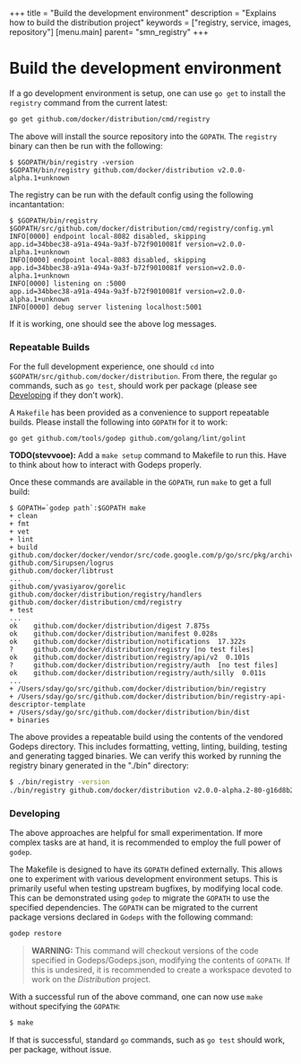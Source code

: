 +++
title = "Build the development environment"
description = "Explains how to build the distribution project"
keywords = ["registry, service, images,  repository"]
[menu.main]
parent= "smn_registry"
+++

# Build the development environment

If a go development environment is setup, one can use `go get` to install the
`registry` command from the current latest:

```sh
go get github.com/docker/distribution/cmd/registry
```

The above will install the source repository into the `GOPATH`. The `registry`
binary can then be run with the following:

```
$ $GOPATH/bin/registry -version
$GOPATH/bin/registry github.com/docker/distribution v2.0.0-alpha.1+unknown
```

The registry can be run with the default config using the following
incantantation:

```
$ $GOPATH/bin/registry $GOPATH/src/github.com/docker/distribution/cmd/registry/config.yml
INFO[0000] endpoint local-8082 disabled, skipping        app.id=34bbec38-a91a-494a-9a3f-b72f9010081f version=v2.0.0-alpha.1+unknown
INFO[0000] endpoint local-8083 disabled, skipping        app.id=34bbec38-a91a-494a-9a3f-b72f9010081f version=v2.0.0-alpha.1+unknown
INFO[0000] listening on :5000                            app.id=34bbec38-a91a-494a-9a3f-b72f9010081f version=v2.0.0-alpha.1+unknown
INFO[0000] debug server listening localhost:5001
```

If it is working, one should see the above log messages.

### Repeatable Builds

For the full development experience, one should `cd` into
`$GOPATH/src/github.com/docker/distribution`. From there, the regular `go`
commands, such as `go test`, should work per package (please see
[Developing](#developing) if they don't work).

A `Makefile` has been provided as a convenience to support repeatable builds.
Please install the following into `GOPATH` for it to work:

```
go get github.com/tools/godep github.com/golang/lint/golint
```

**TODO(stevvooe):** Add a `make setup` command to Makefile to run this. Have to think about how to interact with Godeps properly.

Once these commands are available in the `GOPATH`, run `make` to get a full
build:

```
$ GOPATH=`godep path`:$GOPATH make
+ clean
+ fmt
+ vet
+ lint
+ build
github.com/docker/docker/vendor/src/code.google.com/p/go/src/pkg/archive/tar
github.com/Sirupsen/logrus
github.com/docker/libtrust
...
github.com/yvasiyarov/gorelic
github.com/docker/distribution/registry/handlers
github.com/docker/distribution/cmd/registry
+ test
...
ok    github.com/docker/distribution/digest 7.875s
ok    github.com/docker/distribution/manifest 0.028s
ok    github.com/docker/distribution/notifications  17.322s
?     github.com/docker/distribution/registry [no test files]
ok    github.com/docker/distribution/registry/api/v2  0.101s
?     github.com/docker/distribution/registry/auth  [no test files]
ok    github.com/docker/distribution/registry/auth/silly  0.011s
...
+ /Users/sday/go/src/github.com/docker/distribution/bin/registry
+ /Users/sday/go/src/github.com/docker/distribution/bin/registry-api-descriptor-template
+ /Users/sday/go/src/github.com/docker/distribution/bin/dist
+ binaries
```

The above provides a repeatable build using the contents of the vendored
Godeps directory. This includes formatting, vetting, linting, building,
testing and generating tagged binaries. We can verify this worked by running
the registry binary generated in the "./bin" directory:

```sh
$ ./bin/registry -version
./bin/registry github.com/docker/distribution v2.0.0-alpha.2-80-g16d8b2c.m
```

### Developing

The above approaches are helpful for small experimentation. If more complex
tasks are at hand, it is recommended to employ the full power of `godep`.

The Makefile is designed to have its `GOPATH` defined externally. This allows
one to experiment with various development environment setups. This is
primarily useful when testing upstream bugfixes, by modifying local code. This
can be demonstrated using `godep` to migrate the `GOPATH` to use the specified
dependencies. The `GOPATH` can be migrated to the current package versions
declared in `Godeps` with the following command:

```sh
godep restore
```

> **WARNING:** This command will checkout versions of the code specified in
> Godeps/Godeps.json, modifying the contents of `GOPATH`. If this is
> undesired, it is recommended to create a workspace devoted to work on the
> _Distribution_ project.

With a successful run of the above command, one can now use `make` without
specifying the `GOPATH`:

```sh
$ make
```

If that is successful, standard `go` commands, such as `go test` should work,
per package, without issue.
